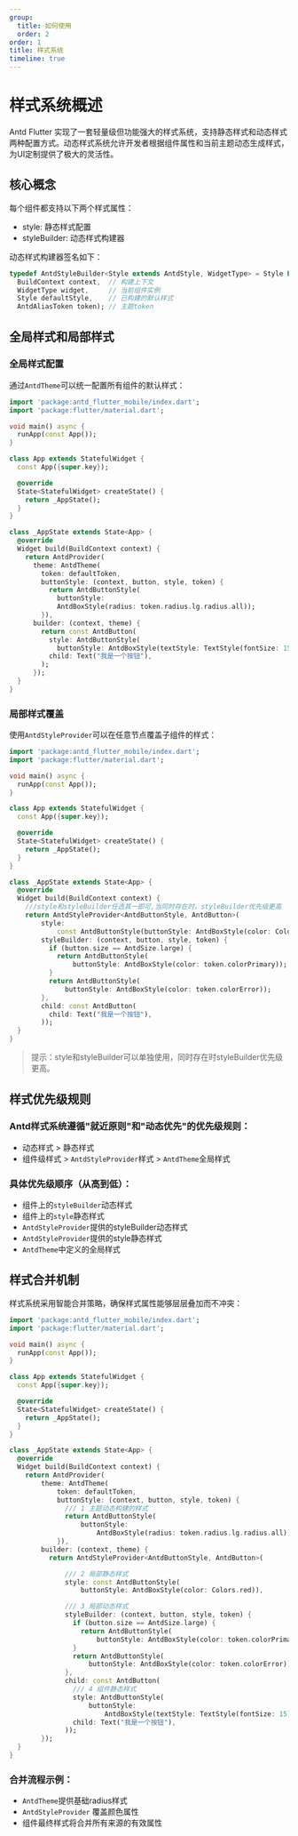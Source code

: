 ```yaml
---
group:
  title: 如何使用
  order: 2
order: 1
title: 样式系统
timeline: true
---
```


# 样式系统概述

Antd Flutter 实现了一套轻量级但功能强大的样式系统，支持静态样式和动态样式两种配置方式。动态样式系统允许开发者根据组件属性和当前主题动态生成样式，为UI定制提供了极大的灵活性。

## 核心概念

每个组件都支持以下两个样式属性：

* style: 静态样式配置
* styleBuilder: 动态样式构建器

动态样式构建器签名如下：

```dart
typedef AntdStyleBuilder<Style extends AntdStyle, WidgetType> = Style Function(
  BuildContext context,  // 构建上下文
  WidgetType widget,     // 当前组件实例
  Style defaultStyle,    // 已构建的默认样式
  AntdAliasToken token); // 主题token
```

## 全局样式和局部样式

### 全局样式配置

通过`AntdTheme`可以统一配置所有组件的默认样式：

```dart
import 'package:antd_flutter_mobile/index.dart';
import 'package:flutter/material.dart';

void main() async {
  runApp(const App());
}

class App extends StatefulWidget {
  const App({super.key});

  @override
  State<StatefulWidget> createState() {
    return _AppState();
  }
}

class _AppState extends State<App> {
  @override
  Widget build(BuildContext context) {
    return AntdProvider(
      theme: AntdTheme(
        token: defaultToken,
        buttonStyle: (context, button, style, token) {
          return AntdButtonStyle(
            buttonStyle:
            AntdBoxStyle(radius: token.radius.lg.radius.all));
        }),
      builder: (context, theme) {
        return const AntdButton(
          style: AntdButtonStyle(
            buttonStyle: AntdBoxStyle(textStyle: TextStyle(fontSize: 15))),
          child: Text("我是一个按钮"),
        );
      });
  }
}

```

### 局部样式覆盖

使用`AntdStyleProvider`可以在任意节点覆盖子组件的样式：

```dart
import 'package:antd_flutter_mobile/index.dart';
import 'package:flutter/material.dart';

void main() async {
  runApp(const App());
}

class App extends StatefulWidget {
  const App({super.key});

  @override
  State<StatefulWidget> createState() {
    return _AppState();
  }
}

class _AppState extends State<App> {
  @override
  Widget build(BuildContext context) {
    ///style和styleBuilder任选其一即可,当同时存在时，styleBuilder优先级更高
    return AntdStyleProvider<AntdButtonStyle, AntdButton>(
        style:
            const AntdButtonStyle(buttonStyle: AntdBoxStyle(color: Colors.red)),
        styleBuilder: (context, button, style, token) {
          if (button.size == AntdSize.large) {
            return AntdButtonStyle(
                buttonStyle: AntdBoxStyle(color: token.colorPrimary));
          }
          return AntdButtonStyle(
              buttonStyle: AntdBoxStyle(color: token.colorError));
        },
        child: const AntdButton(
          child: Text("我是一个按钮"),
        ));
  }
}

```

> 提示：style和styleBuilder可以单独使用，同时存在时styleBuilder优先级更高。

## 样式优先级规则

### Antd样式系统遵循"就近原则"和"动态优先"的优先级规则：

* 动态样式 > 静态样式
* 组件级样式 > `AntdStyleProvider`样式 > `AntdTheme`全局样式

### 具体优先级顺序（从高到低）：

* 组件上的`styleBuilder`动态样式
* 组件上的`style`静态样式
* `AntdStyleProvider`提供的styleBuilder动态样式
* `AntdStyleProvider`提供的style静态样式
* `AntdTheme`中定义的全局样式

## 样式合并机制

样式系统采用智能合并策略，确保样式属性能够层层叠加而不冲突：

```dart
import 'package:antd_flutter_mobile/index.dart';
import 'package:flutter/material.dart';

void main() async {
  runApp(const App());
}

class App extends StatefulWidget {
  const App({super.key});

  @override
  State<StatefulWidget> createState() {
    return _AppState();
  }
}

class _AppState extends State<App> {
  @override
  Widget build(BuildContext context) {
    return AntdProvider(
        theme: AntdTheme(
            token: defaultToken,
            buttonStyle: (context, button, style, token) {
              /// 1 主题动态构建的样式
              return AntdButtonStyle(
                  buttonStyle:
                      AntdBoxStyle(radius: token.radius.lg.radius.all));
            }),
        builder: (context, theme) {
          return AntdStyleProvider<AntdButtonStyle, AntdButton>(

              /// 2 局部静态样式
              style: const AntdButtonStyle(
                  buttonStyle: AntdBoxStyle(color: Colors.red)),

              /// 3 局部动态样式
              styleBuilder: (context, button, style, token) {
                if (button.size == AntdSize.large) {
                  return AntdButtonStyle(
                      buttonStyle: AntdBoxStyle(color: token.colorPrimary));
                }
                return AntdButtonStyle(
                    buttonStyle: AntdBoxStyle(color: token.colorError));
              },
              child: const AntdButton(
                /// 4 组件静态样式
                style: AntdButtonStyle(
                    buttonStyle:
                        AntdBoxStyle(textStyle: TextStyle(fontSize: 15)),radius: 15.radius.all),
                child: Text("我是一个按钮"),
              ));
        });
  }
}

```

### 合并流程示例：

* `AntdTheme`提供基础radius样式
* `AntdStyleProvider` 覆盖颜色属性
* 组件最终样式将合并所有来源的有效属性
